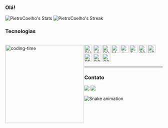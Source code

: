 ### Olá!

![PietroCoelho's Stats](https://github-readme-stats.vercel.app/api?username=PietroCoelho&theme=algolia&show_icons=true&hide_border=true&count_private=true)
![PietroCoelho's Streak](https://github-readme-streak-stats.herokuapp.com/?user=PietroCoelho&theme=algolia&hide_border=true)

  <!--Tecnologias-->
  <h3>Tecnologias</h3>
  <div style="display: inline_block"><br>
  <img align="left" height="250" alt="coding-time" src="code.gif">
  <img src="https://img.shields.io/badge/PHP-282C34?logo=php&logoColor=3178C6" alt="PHP logo" title="PHP" height="25" />
  <img src="https://img.shields.io/badge/LARAVEL-282C34?logo=laravel&logoColor=3178C6" alt="LARAVEL logo" title="LARAVEL" height="25" />
  <img src="https://img.shields.io/badge/POSTGRESQL-282C34?logo=postgresql&logoColor=3178C6" alt="POSTGRESQL logo" title="POSTGRESQL" height="25" />
  <img src="https://img.shields.io/badge/MYSQL-282C34?logo=mysql&logoColor=3178C6" alt="MYSQL logo" title="MYSQL" height="25" />
  <img src="https://img.shields.io/badge/JavaScript-282C34?logo=javascript&logoColor=F7DF1E" alt="JavaScript logo" title="JavaScript" height="25" />
  <img src="https://img.shields.io/badge/TypeScript-282C34?logo=typescript&logoColor=3178C6" alt="TypeScript logo" title="TypeScript" height="25" />
  <img src="https://img.shields.io/badge/CSS-282C34?logo=css3&logoColor=3178C6" alt="CSS logo" title="CSS" height="25" />
  <img src="https://img.shields.io/badge/HTML5-282C34?logo=html5&logoColor=3178C6" alt="HTML5 logo" title="HTML5" height="25" />
  <img src="https://img.shields.io/badge/REACT-282C34?logo=react&logoColor=3178C6" alt="REACT logo" title="REACT" height="25" />
  <img src="https://img.shields.io/badge/DOCKER-282C34?logo=docker&logoColor=3178C6" alt="DOCKER logo" title="DOCKER" height="25" />
  <img src="https://img.shields.io/badge/COMPOSER-282C34?logo=composer&logoColor=3178C6" alt="COMPOSE logo" title="COMPOSE" height="25" />
  <hr>
  </div>

  <h3>Contato</h3>
  <!--Contato-->
  <div>
  <a href="https://www.linkedin.com/in/pietro-coelho-7aaa87197/" target="_blank"><img src="https://img.shields.io/badge/-LinkedIn-%230077B5?style=for-the-badge&logo=linkedin&logoColor=white" target="_blank"></a> 
    <a href = "mailto:coelhopietro17@gmail.com"><img src="https://img.shields.io/badge/-Gmail-%23333?style=for-the-badge&logo=gmail&logoColor=white" target="_blank"></a>
  </div>
        
![Snake animation](https://github.com/LuigiGF/LuigiGF/blob/output/github-contribution-grid-snake.svg)
